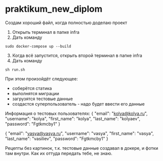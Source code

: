 # praktikum_new_diplom

Создам хороший файл, когда полностью доделаю проект

1. Открыть терминал в папке infra
2. Дать команду
```
sudo docker-compose up --build
```
3. Когда всё запустится, открыть второй терминал в папке infra
4. Дать команду
```
sh run.sh
```
При этом произойдёт следующее:
 - соберётся статика
 - выполнятся миграции
 - загрузятся тестовые данные
 - создастся суперпользователь - надо будет ввести его данные

Информация о тестовых пользователях:
{
"email": "kolya@kolya.ru",
"username": "kolya",
"first_name": "kolya",
"last_name": "kolyaev",
"password": "Fgtkmcby1"
}

{
"email": "vasya@vasya.ru",
"username": "vasya",
"first_name": "vasya",
"last_name": "vasiliev",
"password": "Fgtkmcby1"
}

Рецепты без картинок, т.к. тестовые данные создавал в докере, и фотки там внутри.
Как их оттуда передать тебе, не знаю.


